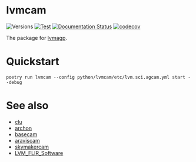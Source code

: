 # lvmcam

![Versions](https://img.shields.io/badge/python->3.8-blue)
[![Test](https://github.com/sdss/lvmcam/actions/workflows/test.yml/badge.svg)](https://github.com/sdss/lvmcam/actions/workflows/test.yml)
[![Documentation Status](https://readthedocs.org/projects/sdss-lvmcam/badge/?version=latest)](https://sdss-lvmcam.readthedocs.io/en/latest/?badge=latest)
[![codecov](https://codecov.io/gh/sdss/lvmcam/branch/main/graph/badge.svg)](https://codecov.io/gh/sdss/lvmcam)

The package for [lvmagp](https://github.com/sdss/lvmagp).


# Quickstart

    poetry run lvmcam --config python/lvmcam/etc/lvm.sci.agcam.yml start --debug

# See also
- [clu](https://github.com/sdss/clu)
- [archon](https://github.com/sdss/archon)
- [basecam](https://github.com/sdss/basecam)
- [araviscam](https://github.com/sdss/araviscam)
- [skymakercam](https://github.com/sdss/skymakercam)
- [LVM_FLIR_Software](https://github.com/sdss/LVM_FLIR_Software)
